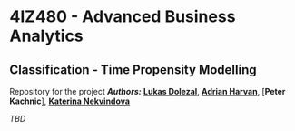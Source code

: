# 4IZ480 - Advanced Business Analytics
## Classification - Time Propensity Modelling

Repository for the project
_**Authors:**_ [**Lukas Dolezal**](https://www.linkedin.com/in/lukas-dolezal75/), [**Adrian Harvan**](https://www.linkedin.com/in/adrian-harvan/), [**Peter Kachnic**], [**Katerina Nekvindova**](https://www.linkedin.com/in/kateřina-nekvindová-119050178)

_TBD_

